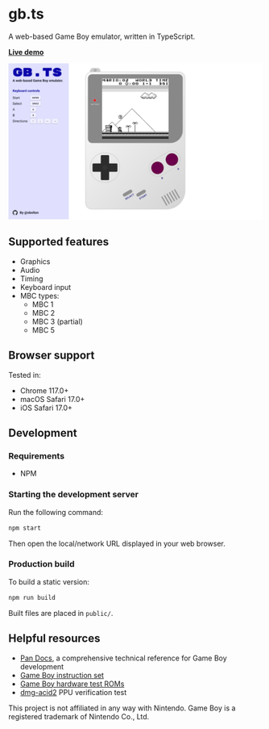 # gb.ts

A web-based Game Boy emulator, written in TypeScript.

**[Live demo](https://oliverbolton.com/gb.ts/)**

![Screenshot](screenshot.png)

## Supported features

- Graphics
- Audio
- Timing
- Keyboard input
- MBC types:
  - MBC 1
  - MBC 2
  - MBC 3 (partial)
  - MBC 5

## Browser support

Tested in:

- Chrome 117.0+
- macOS Safari 17.0+
- iOS Safari 17.0+

## Development

### Requirements

- NPM

### Starting the development server

Run the following command:

```sh
npm start
```

Then open the local/network URL displayed in your web browser.

### Production build

To build a static version:

```sh
npm run build
```

Built files are placed in `public/`.

## Helpful resources

- [Pan Docs](https://gbdev.io/pandocs/), a comprehensive technical reference for Game Boy development
- [Game Boy instruction set](https://gbdev.io/gb-opcodes/optables/)
- [Game Boy hardware test ROMs](https://github.com/retrio/gb-test-roms)
- [dmg-acid2](https://github.com/mattcurrie/dmg-acid2) PPU verification test

This project is not affiliated in any way with Nintendo. Game Boy is a registered trademark of Nintendo Co., Ltd.
